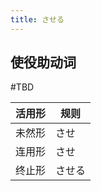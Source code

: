 ```yaml
---
title: させる
---
```

## 使役助动词
 #TBD

| 活用形 | 规则  |
| --- | --- |
| 未然形 | させ  |
| 连用形 | させ  |
| 终止形 | させる |
